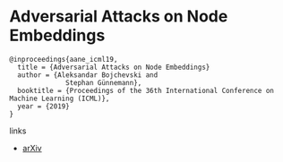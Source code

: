 # Adversarial Attacks on Node Embeddings

```
@inproceedings{aane_icml19,
  title = {Adversarial Attacks on Node Embeddings}
  author = {Aleksandar Bojchevski and
              Stephan Günnemann},
  booktitle = {Proceedings of the 36th International Conference on Machine Learning (ICML)},
  year = {2019}
}
```


links
- [arXiv](https://arxiv.org/abs/1809.01093)
